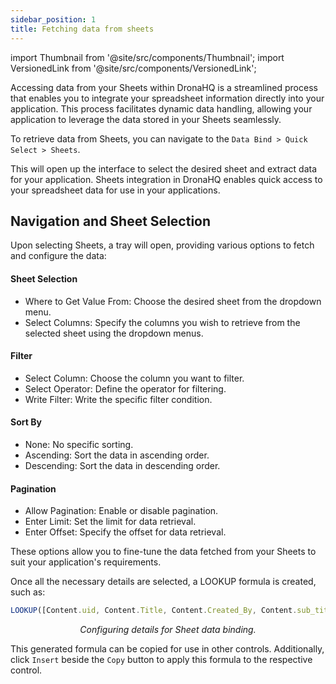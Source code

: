 ```yaml
---
sidebar_position: 1
title: Fetching data from sheets
---
```


import Thumbnail from '@site/src/components/Thumbnail';
import VersionedLink from '@site/src/components/VersionedLink';

Accessing data from your Sheets within DronaHQ is a streamlined process that enables you to integrate your spreadsheet information directly into your application. This process facilitates dynamic data handling, allowing your application to leverage the data stored in your Sheets seamlessly.

To retrieve data from Sheets, you can navigate to the `Data Bind > Quick Select > Sheets`.

This will open up the interface to select the desired sheet and extract data for your application. Sheets integration in DronaHQ enables quick access to your spreadsheet data for use in your applications.

## Navigation and Sheet Selection

Upon selecting Sheets, a tray will open, providing various options to fetch and configure the data:

#### Sheet Selection

- Where to Get Value From: Choose the desired sheet from the dropdown menu.
- Select Columns: Specify the columns you wish to retrieve from the selected sheet using the dropdown menus.

#### Filter

- Select Column: Choose the column you want to filter.
- Select Operator: Define the operator for filtering.
- Write Filter: Write the specific filter condition.

#### Sort By

- None: No specific sorting.
- Ascending: Sort the data in ascending order.
- Descending: Sort the data in descending order.

#### Pagination

- Allow Pagination: Enable or disable pagination.
- Enter Limit: Set the limit for data retrieval.
- Enter Offset: Specify the offset for data retrieval.

These options allow you to fine-tune the data fetched from your Sheets to suit your application's requirements.

Once all the necessary details are selected, a LOOKUP formula is created, such as:

```jsx
LOOKUP([Content.uid, Content.Title, Content.Created_By, Content.sub_title], Content.Type = "Action")
```

<figure>
  <Thumbnail src="/img/binding-data/sheets-data.jpeg" alt="Sheets Data" width='100%'/>
  <figcaption align = "center"><i>Configuring details for Sheet data binding.</i></figcaption>
</figure>

This generated formula can be copied for use in other controls. Additionally, click `Insert` beside the `Copy` button to apply this formula to the respective control.